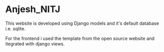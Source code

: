 # Anjesh_NITJ

This website is developed using Django models and it's default database i.e. sqlite.

For the frontend i used the template from the open source website and itegrated with django views.
